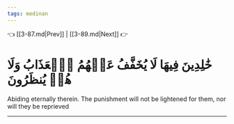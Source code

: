 ```yaml
---
tags: medinan
---
```


👈 [[3-87.md|Prev]] | [[3-89.md|Next]] 👉

# خَٰلِدِينَ فِيهَا لَا يُخَفَّفُ عَنۡهُمُ ٱلۡعَذَابُ وَلَا هُمۡ يُنظَرُونَ

Abiding eternally therein. The punishment will not be lightened for them, nor will they be reprieved

---

